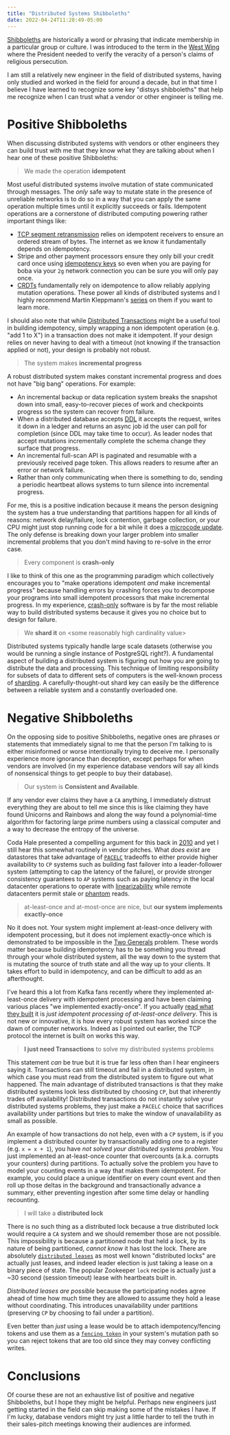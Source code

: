 ```yaml
---
title: "Distributed Systems Shibboleths"
date: 2022-04-24T11:28:49-05:00
---
```


[Shibboleths](https://en.wikipedia.org/wiki/Shibboleth) are historically a
word or phrasing that indicate membership in a particular group or culture. I
was introduced to the term in the [West Wing](https://youtu.be/fqkaBEWPH18?t=24)
where the President needed to verify the veracity of a person's claims of
religious persecution.

I am still a relatively new engineer in the field of distributed systems,
having only studied and worked in the field for around a decade, but in that
time I believe I have learned to recognize some key "distsys shibboleths" that
help me recognize when I can trust what a vendor or other engineer is telling
me.

# Positive Shibboleths
When discussing distributed systems with vendors or other engineers they can
build trust with me that they know what they are talking about when I hear one
of these positive Shibboleths:

> We made the operation **idempotent**

Most useful distributed systems involve mutation of state communicated through
messages. The *only* safe way to mutate state in the presence of unreliable
networks is to do so in a way that you can apply the same operation multiple
times until it explicitly succeeds or fails. Idempotent operations are a
cornerstone of distributed computing powering rather important things like:

* [TCP segment retransmission](https://datatracker.ietf.org/doc/html/rfc793#section-3.3)
  relies on idempotent receivers to ensure an ordered stream of bytes. The
  internet as we know it fundamentally depends on idempotency.
* Stripe and other payment processors ensure they only bill your credit card
  once using [idempotency keys](https://stripe.com/docs/api/idempotent_requests)
  so even when you are paying for boba via your `2g` network connection you
  can be sure you will only pay once.
* [CRDTs](https://en.wikipedia.org/wiki/Conflict-free_replicated_data_type)
  fundamentally rely on idempotence to allow reliably applying mutation
  operations. These power all kinds of distributed systems and I highly
  recommend Martin Kleppmann's
  [series](https://martin.kleppmann.com/2020/07/06/crdt-hard-parts-hydra.html)
  on them if you want to learn more.

I should also note that while [Distributed Transactions](https://en.wikipedia.org/wiki/Distributed_transaction)
might be a useful tool in building idempotency, simply wrapping a non idempotent
operation (e.g. "add 1 to X") in a transaction does not make it idempotent. If
your design relies on never having to deal with a timeout (not knowing if the
transaction applied or not), your design is probably not robust.

> The system makes **incremental progress**

A robust distributed system makes constant incremental progress and does not
have "big bang" operations. For example:

* An incremental backup or data replication system breaks the snapshot down
  into small, easy-to-recover pieces of work and checkpoints progress so the
  system can recover from failure.
* When a distributed database accepts
  [DDL](https://en.wikipedia.org/wiki/Data_definition_language) it accepts the
  request, writes it down in a ledger and returns an async job id the user can
  poll for completion (since DDL may take time to occur). As leader nodes
  that accept mutations incrementally complete the schema change they surface
  that progress.
* An incremental full-scan API is paginated and resumable with a previously
  received page token. This allows readers to resume after an error or
  network failure.
* Rather than only communicating when there is something to do, sending
  a periodic heartbeat allows systems to turn silence into incremental
  progress.

For me, this is a positive indication because it means the person designing the
system has a true understanding that partitions happen for all kinds of
reasons: network delay/failure, lock contention, garbage collection, or your
CPU might just stop running code for a bit while it does a [microcode
update](https://aws.amazon.com/security/security-bulletins/AWS-2018-013/v11/).
The only defense is breaking down your larger problem into smaller incremental
problems that you don't mind having to re-solve in the error case.

> Every component is **crash-only**

I like to think of this one as the programming paradigm which collectively
encourages you to "make operations idempotent *and* make incremental progress"
because handling errors by crashing forces you to decompose your programs into
small idempotent processors that make incremental progress. In my experience,
[crash-only](https://www.usenix.org/legacy/events/hotos03/tech/full_papers/candea/candea_html/index.html)
software is by far the most reliable way to build distributed systems because
it gives you no choice but to design for failure.

> We **shard it** on \<some reasonably high cardinality value\>

Distributed systems typically handle large scale datasets (otherwise you would be
running a single instance of PostgreSQL right?). A fundamental aspect of
building a distributed system is figuring out how you are going to distribute
the data and processing. This technique of limiting responsibility for subsets
of data to different sets of computers is the well-known process of
[sharding](https://en.wikipedia.org/wiki/Shard_(database_architecture)). A
carefully-thought-out shard key can easily be the difference between a reliable
system and a constantly overloaded one.

# Negative Shibboleths

On the opposing side to positive Shibboleths, negative ones are phrases or
statements that immediately signal to me that the person I'm talking to is
either misinformed or worse intentionally trying to deceive me. I personally
experience more ignorance than deception, except perhaps for when vendors are
involved (in my experience database vendors will say all kinds of nonsensical
things to get people to buy their database).

> Our system is **Consistent and Available**.

If any vendor ever claims they have a `CA` anything, I immediately distrust
everything they are about to tell me since this is like claiming they have
found Unicorns and Rainbows and along the way found a polynomial-time
algorithm for factoring large prime numbers using a classical computer and a
way to decrease the entropy of the universe.

Coda Hale presented a compelling argument for this back in
[2010](https://codahale.com/you-cant-sacrifice-partition-tolerance/) and yet I
still hear this somewhat routinely in vendor pitches. What *does exist* are
datastores that take advantage of
[`PACELC`](https://en.wikipedia.org/wiki/PACELC_theorem) tradeoffs to either
provide higher availability to `CP` systems such as building fast failover into
a leader-follower system (attempting to cap the latency of the failure), or
provide stronger consistency guarantees to `AP` systems such as paying latency
in the local datacenter operations to operate with
[linearizability](https://youtu.be/noUNH3jDLC0?list=PLeKd45zvjcDFUEv_ohr_HdUFe97RItdiB&t=723)
while remote datacenters permit stale or
[phantom](https://en.wikipedia.org/wiki/Isolation_(database_systems)#Phantom_reads)
reads.

> at-least-once and at-most-once are nice, but **our system implements
> exactly-once**

No it does not. Your system might implement at-least-once delivery with
idempotent processing, but it does not implement exactly-once which
is demonstrated to be impossible in the
[Two Generals](https://en.wikipedia.org/wiki/Two_Generals%27_Problem) problem.
These words matter because building idempotency has to be something you thread
through your whole distributed system, all the way down to the system that is
mutating the source of truth state and all the way up to your clients. It takes
effort to build in idempotency, and can be difficult to add as an afterthought.

I've heard this a lot from Kafka fans recently where they implemented at-least-once
delivery with idempotent processing and have been claiming various places "we
implemented exactly-once". If you actually [read what they
built](https://www.confluent.io/blog/exactly-once-semantics-are-possible-heres-how-apache-kafka-does-it/)
it is *just idempotent processing of at-least-once delivery*. This is not new
or innovative, it is how every robust system has worked since the dawn of
computer networks. Indeed as I pointed out earlier, the TCP protocol the
internet is built on works this way.

> **I just need Transactions** to solve my distributed systems problems

This statement _can_ be true but it is true far less often than I hear
engineers saying it. Transactions can still timeout and fail in a distributed
system, in which case you must read from the distributed system to figure out
what happened. The main advantage of distributed transactions is that they make
distributed systems look less distributed by choosing `CP`, but that inherently
trades off availability! Distributed transactions do not instantly solve your
distributed systems problems, they just make a `PACELC` choice that sacrifices
availability under partitions but tries to make the window of unavailability as
small as possible.

An example of how transactions do not help, even with a `CP` system, is if you
implement a distributed counter by transactionally adding one to a register
(e.g. `x = x + 1`), you have _not solved your distributed systems problem_. You
just implemented an at-least-once counter that overcounts (a.k.a. corrupts your
counters) during partitions. To actually solve the problem you have to model
your counting events in a way that makes them idempotent. For example, you
could place a unique identifier on every count event and then roll up those
deltas in the background and transactionally advance a summary, either
preventing ingestion after some time delay or handling recounting.

> I will take a **distributed lock**

There is no such thing as a distributed lock because a true distributed lock
would require a `CA` system and we should remember those are not possible. This
impossibility is because a partitioned node that held a lock, by its nature of
being partitioned, *cannot know* it has lost the lock.  There are absolutely
[`distributed leases`](https://en.wikipedia.org/wiki/Lease_(computer_science))
as most well known "distributed locks" are actually just leases, and indeed
leader election is just taking a lease on a binary piece of state. The popular
Zookeeper `lock` recipe is actually just a ~30 second (session timeout) lease
with heartbeats built in.

*Distributed leases are possible* because the participating nodes agree ahead
of time how much time they are allowed to assume they hold a lease without
coordinating. This introduces unavailability under partitions (preserving `CP`
by choosing to fail under a partition).

Even better than *just* using a lease
would be to attach idempotency/fencing tokens and use them as a [`fencing
token`](https://martin.kleppmann.com/2016/02/08/how-to-do-distributed-locking.html)
in your system's mutation path so you can reject tokens that are too old since
they may convey conflicting writes.

# Conclusions

Of course these are not an exhaustive list of positive and negative Shibboleths,
but I hope they might be helpful. Perhaps new engineers just getting
started in the field can skip making some of the mistakes I have. If I'm lucky,
database vendors might try just a little harder to tell the truth in their
sales-pitch meetings knowing their audiences are informed.
